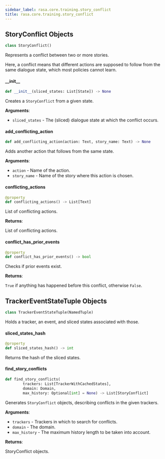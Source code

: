 ```yaml
---
sidebar_label: rasa.core.training.story_conflict
title: rasa.core.training.story_conflict
---
```

## StoryConflict Objects

```python
class StoryConflict()
```

Represents a conflict between two or more stories.

Here, a conflict means that different actions are supposed to follow from
the same dialogue state, which most policies cannot learn.

#### \_\_init\_\_

```python
def __init__(sliced_states: List[State]) -> None
```

Creates a `StoryConflict` from a given state.

**Arguments**:

- `sliced_states` - The (sliced) dialogue state at which the conflict occurs.

#### add\_conflicting\_action

```python
def add_conflicting_action(action: Text, story_name: Text) -> None
```

Adds another action that follows from the same state.

**Arguments**:

- `action` - Name of the action.
- `story_name` - Name of the story where this action is chosen.

#### conflicting\_actions

```python
@property
def conflicting_actions() -> List[Text]
```

List of conflicting actions.

**Returns**:

  List of conflicting actions.

#### conflict\_has\_prior\_events

```python
@property
def conflict_has_prior_events() -> bool
```

Checks if prior events exist.

**Returns**:

  `True` if anything has happened before this conflict, otherwise `False`.

## TrackerEventStateTuple Objects

```python
class TrackerEventStateTuple(NamedTuple)
```

Holds a tracker, an event, and sliced states associated with those.

#### sliced\_states\_hash

```python
@property
def sliced_states_hash() -> int
```

Returns the hash of the sliced states.

#### find\_story\_conflicts

```python
def find_story_conflicts(
        trackers: List[TrackerWithCachedStates],
        domain: Domain,
        max_history: Optional[int] = None) -> List[StoryConflict]
```

Generates `StoryConflict` objects, describing conflicts in the given trackers.

**Arguments**:

- `trackers` - Trackers in which to search for conflicts.
- `domain` - The domain.
- `max_history` - The maximum history length to be taken into account.
  

**Returns**:

  StoryConflict objects.


